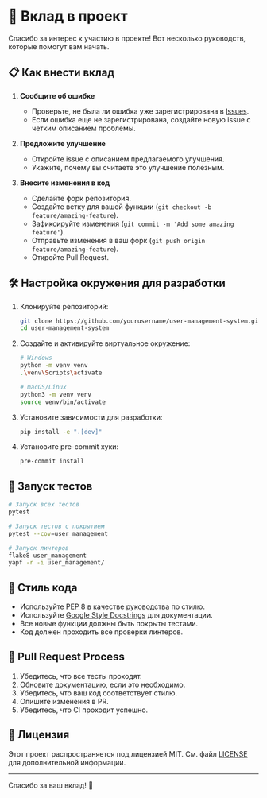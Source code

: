 # 🚀 Вклад в проект

Спасибо за интерес к участию в проекте! Вот несколько руководств, которые помогут вам начать.

## 📋 Как внести вклад

1. **Сообщите об ошибке**
   - Проверьте, не была ли ошибка уже зарегистрирована в [Issues](https://github.com/yourusername/user-management-system/issues).
   - Если ошибка еще не зарегистрирована, создайте новую issue с четким описанием проблемы.

2. **Предложите улучшение**
   - Откройте issue с описанием предлагаемого улучшения.
   - Укажите, почему вы считаете это улучшение полезным.

3. **Внесите изменения в код**
   - Сделайте форк репозитория.
   - Создайте ветку для вашей функции (`git checkout -b feature/amazing-feature`).
   - Зафиксируйте изменения (`git commit -m 'Add some amazing feature'`).
   - Отправьте изменения в ваш форк (`git push origin feature/amazing-feature`).
   - Откройте Pull Request.

## 🛠️ Настройка окружения для разработки

1. Клонируйте репозиторий:
   ```bash
   git clone https://github.com/yourusername/user-management-system.git
   cd user-management-system
   ```

2. Создайте и активируйте виртуальное окружение:
   ```bash
   # Windows
   python -m venv venv
   .\venv\Scripts\activate
   
   # macOS/Linux
   python3 -m venv venv
   source venv/bin/activate
   ```

3. Установите зависимости для разработки:
   ```bash
   pip install -e ".[dev]"
   ```

4. Установите pre-commit хуки:
   ```bash
   pre-commit install
   ```

## 🧪 Запуск тестов

```bash
# Запуск всех тестов
pytest

# Запуск тестов с покрытием
pytest --cov=user_management

# Запуск линтеров
flake8 user_management
yapf -r -i user_management/
```

## 📝 Стиль кода

- Используйте [PEP 8](https://www.python.org/dev/peps/pep-0008/) в качестве руководства по стилю.
- Используйте [Google Style Docstrings](https://sphinxcontrib-napoleon.readthedocs.io/en/latest/example_google.html) для документации.
- Все новые функции должны быть покрыты тестами.
- Код должен проходить все проверки линтеров.

## 🔄 Pull Request Process

1. Убедитесь, что все тесты проходят.
2. Обновите документацию, если это необходимо.
3. Убедитесь, что ваш код соответствует стилю.
4. Опишите изменения в PR.
5. Убедитесь, что CI проходит успешно.

## 📜 Лицензия

Этот проект распространяется под лицензией MIT. См. файл [LICENSE](LICENSE) для дополнительной информации.

---

Спасибо за ваш вклад! 🙌

